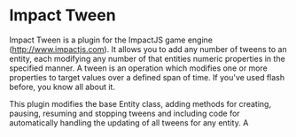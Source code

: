 Impact Tween
============

Impact Tween is a plugin for the ImpactJS game engine (http://www.impactjs.com).
It allows you to add any number of tweens to an entity, each modifying any
number of that entities numeric properties in the specified manner. A tween
is an operation which modifies one or more properties to target values over a
defined span of time. If you've used flash before, you know all about it.

This plugin modifies the base Entity class, adding methods for creating, pausing,
resuming and stopping tweens and including code for automatically handling the
updating of all tweens for any entity. A
